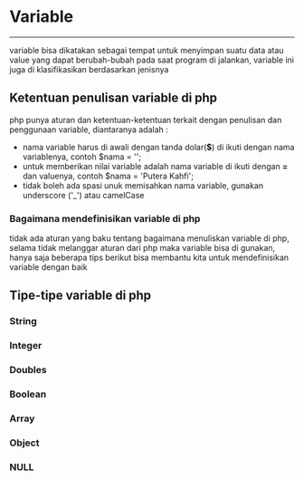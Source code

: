 # Variable

---

variable bisa dikatakan sebagai tempat untuk menyimpan suatu data atau value yang dapat berubah-bubah pada saat program di jalankan,  variable ini juga di klasifikasikan berdasarkan jenisnya

## Ketentuan penulisan variable di php

php punya aturan dan ketentuan-ketentuan terkait dengan penulisan dan penggunaan variable, diantaranya adalah :

* nama variable harus di awali dengan tanda dolar\(**$**\) di ikuti dengan nama variablenya, contoh $nama = ''; 
* untuk memberikan nilai variable adalah nama variable di ikuti dengan **=** dan valuenya, contoh $nama = 'Putera Kahfi';
* tidak boleh ada spasi unuk memisahkan nama variable, gunakan underscore \('\_'\) atau camelCase 


### **Bagaimana mendefinisikan variable di php**

tidak ada aturan yang baku tentang bagaimana menuliskan variable di php, selama tidak melanggar aturan dari php maka variable bisa di gunakan, hanya saja beberapa tips berikut bisa membantu kita untuk mendefinisikan variable dengan baik



## Tipe-tipe variable di php

### String

### Integer

### Doubles

### Boolean

### Array

### Object

### NULL

